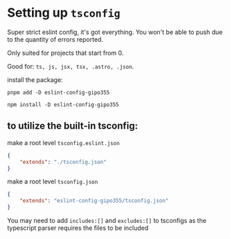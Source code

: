 # Setting up `tsconfig`

Super strict eslint config, it's got everything. You won't be able to push due to the quantity of errors reported.

Only suited for projects that start from 0.

Good for: `ts, js, jsx, tsx, .astro, .json`.

install the package:

`pnpm add -D eslint-config-gipo355`

`npm install -D eslint-config-gipo355`

## to utilize the built-in tsconfig:

make a root level `tsconfig.eslint.json` 
```json
{
    "extends": "./tsconfig.json"
}
```

make a root level `tsconfig.json`
```json
{
    "extends": "eslint-config-gipo355/tsconfig.json"
}
```

You may need to add `includes:[]` and `excludes:[]` to tsconfigs as the typescript parser requires the files to be included
